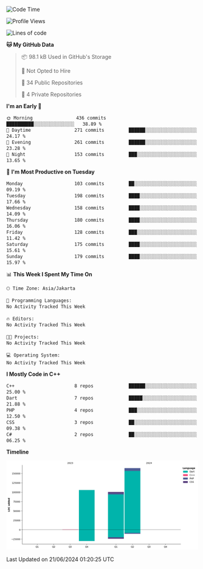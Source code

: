<!--START_SECTION:waka-->
![Code Time](http://img.shields.io/badge/Code%20Time-119%20hrs%2050%20mins-blue)

![Profile Views](http://img.shields.io/badge/Profile%20Views-0-blue)

![Lines of code](https://img.shields.io/badge/From%20Hello%20World%20I%27ve%20Written-369.7%20thousand%20lines%20of%20code-blue)

**🐱 My GitHub Data** 

> 📦 98.1 kB Used in GitHub's Storage 
 > 
> 🚫 Not Opted to Hire
 > 
> 📜 34 Public Repositories 
 > 
> 🔑 4 Private Repositories 
 > 
**I'm an Early 🐤** 

```text
🌞 Morning                436 commits         ██████████░░░░░░░░░░░░░░░   38.89 % 
🌆 Daytime                271 commits         ██████░░░░░░░░░░░░░░░░░░░   24.17 % 
🌃 Evening                261 commits         ██████░░░░░░░░░░░░░░░░░░░   23.28 % 
🌙 Night                  153 commits         ███░░░░░░░░░░░░░░░░░░░░░░   13.65 % 
```
📅 **I'm Most Productive on Tuesday** 

```text
Monday                   103 commits         ██░░░░░░░░░░░░░░░░░░░░░░░   09.19 % 
Tuesday                  198 commits         ████░░░░░░░░░░░░░░░░░░░░░   17.66 % 
Wednesday                158 commits         ████░░░░░░░░░░░░░░░░░░░░░   14.09 % 
Thursday                 180 commits         ████░░░░░░░░░░░░░░░░░░░░░   16.06 % 
Friday                   128 commits         ███░░░░░░░░░░░░░░░░░░░░░░   11.42 % 
Saturday                 175 commits         ████░░░░░░░░░░░░░░░░░░░░░   15.61 % 
Sunday                   179 commits         ████░░░░░░░░░░░░░░░░░░░░░   15.97 % 
```


📊 **This Week I Spent My Time On** 

```text
🕑︎ Time Zone: Asia/Jakarta

💬 Programming Languages: 
No Activity Tracked This Week

🔥 Editors: 
No Activity Tracked This Week

🐱‍💻 Projects: 
No Activity Tracked This Week

💻 Operating System: 
No Activity Tracked This Week
```

**I Mostly Code in C++** 

```text
C++                      8 repos             ██████░░░░░░░░░░░░░░░░░░░   25.00 % 
Dart                     7 repos             █████░░░░░░░░░░░░░░░░░░░░   21.88 % 
PHP                      4 repos             ███░░░░░░░░░░░░░░░░░░░░░░   12.50 % 
CSS                      3 repos             ██░░░░░░░░░░░░░░░░░░░░░░░   09.38 % 
C#                       2 repos             ██░░░░░░░░░░░░░░░░░░░░░░░   06.25 % 
```



**Timeline**

![Lines of Code chart](https://raw.githubusercontent.com/PradiptaAhmad/PradiptaAhmad/main/assets/bar_graph.png)


 Last Updated on 21/06/2024 01:20:25 UTC
<!--END_SECTION:waka-->
